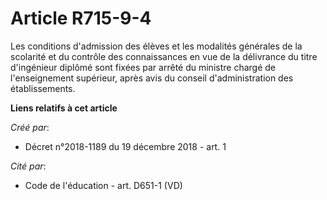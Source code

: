 # Article R715-9-4

Les conditions d'admission des élèves et les modalités générales de la scolarité et du contrôle des connaissances en vue de
la délivrance du titre d'ingénieur diplômé sont fixées par arrêté du ministre chargé de l'enseignement supérieur, après avis
du conseil d'administration des établissements.

**Liens relatifs à cet article**

_Créé par_:

  - Décret n°2018-1189 du 19 décembre 2018 - art. 1

_Cité par_:

  - Code de l'éducation - art. D651-1 (VD)
